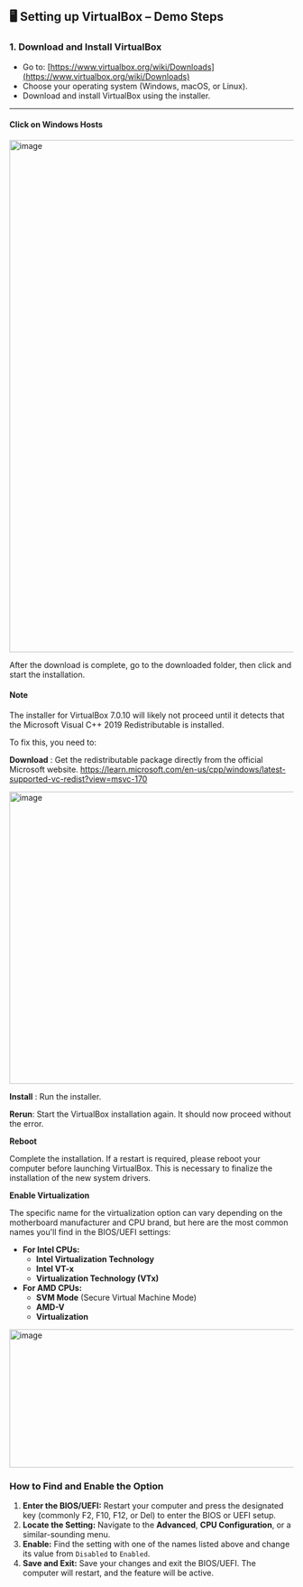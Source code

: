 
## 🖥 **Setting up VirtualBox – Demo Steps**

### **1. Download and Install VirtualBox**

* Go to: [https://www.virtualbox.org/wiki/Downloads](https://www.virtualbox.org/wiki/Downloads)
* Choose your operating system (Windows, macOS, or Linux).
* Download and install VirtualBox using the installer.

---

#### Click on Windows Hosts

<img width="1765" height="908" alt="image" src="https://github.com/user-attachments/assets/79029a59-0303-46c2-98c7-e49a0e27597a" />

After the download is complete, go to the downloaded folder, then click and start the installation.

#### Note

The installer for VirtualBox 7.0.10 will likely not proceed until it detects that the Microsoft Visual C++ 2019 Redistributable is installed.

To fix this, you need to:

**Download** : Get the redistributable package directly from the official Microsoft website. https://learn.microsoft.com/en-us/cpp/windows/latest-supported-vc-redist?view=msvc-170

<img width="910" height="518" alt="image" src="https://github.com/user-attachments/assets/2be31d56-3305-4919-9428-cbc20e63e6fd" />


**Install** : Run the installer.

**Rerun**: Start the VirtualBox installation again. It should now proceed without the error.

**Reboot**

 Complete the installation. If a restart is required, please reboot your computer before launching VirtualBox. This is necessary to finalize the installation of the new system drivers.

**Enable Virtualization**

The specific name for the virtualization option can vary depending on the motherboard manufacturer and CPU brand, but here are the most common names you'll find in the BIOS/UEFI settings:

* **For Intel CPUs:**
    * **Intel Virtualization Technology**
    * **Intel VT-x**
    * **Virtualization Technology (VTx)**
* **For AMD CPUs:**
    * **SVM Mode** (Secure Virtual Machine Mode)
    * **AMD-V**
    * **Virtualization**
 
 <img width="541" height="245" alt="image" src="https://github.com/user-attachments/assets/e1748e41-658c-46df-a720-cf7f2815e09b" />


### How to Find and Enable the Option

1.  **Enter the BIOS/UEFI:** Restart your computer and press the designated key (commonly F2, F10, F12, or Del) to enter the BIOS or UEFI setup.
2.  **Locate the Setting:** Navigate to the **Advanced**, **CPU Configuration**, or a similar-sounding menu.
3.  **Enable:** Find the setting with one of the names listed above and change its value from `Disabled` to `Enabled`.
4.  **Save and Exit:** Save your changes and exit the BIOS/UEFI. The computer will restart, and the feature will be active.
